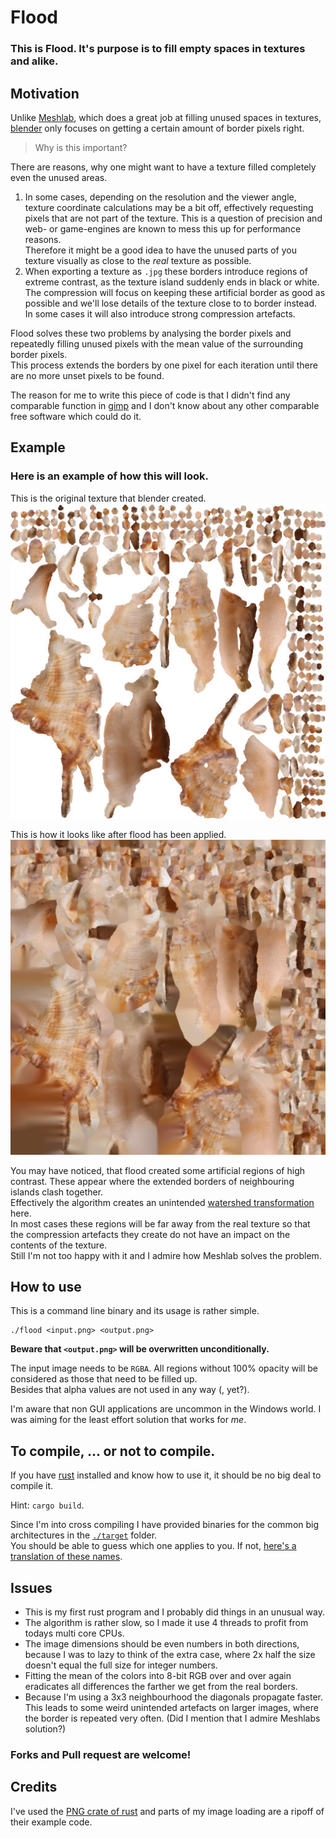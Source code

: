 # Flood

### This is Flood. It's purpose is to fill empty spaces in textures and alike.

## Motivation

Unlike [Meshlab](https://www.meshlab.net/), which does a great job at filling unused spaces in textures, [blender](https://www.blender.org/) only focuses on getting a certain amount of border pixels right.

> Why is this important?

There are reasons, why one might want to have a texture filled completely even the unused areas.

1. In some cases, depending on the resolution and the viewer angle, texture coordinate calculations may be a bit off, effectively requesting pixels that are not part of the texture. This is a question of precision and web- or game-engines are known to mess this up for performance reasons.  
Therefore it might be a good idea to have the unused parts of you texture visually as close to the _real_ texture as possible.
2. When exporting a texture as `.jpg` these borders introduce regions of extreme contrast, as the texture island suddenly ends in black or white.  
The compression will focus on keeping these artificial border as good as possible and we'll lose details of the texture close to to border instead.  
In some cases it will also introduce strong compression artefacts.

Flood solves these two problems by analysing the border pixels and repeatedly filling unused pixels with the mean value of the surrounding border pixels.  
This process extends the borders by one pixel for each iteration until there are no more unset pixels to be found.

The reason for me to write this piece of code is that I didn't find any comparable function in [gimp](https://www.gimp.org/) and I don't know about any other comparable free software which could do it.

## Example
### Here is an example of how this will look.

This is the original texture that blender created.  
![](./img/col_tex.jpg)

This is how it looks like after flood has been applied.  
![](./img/col_tex_flooded.jpg)

You may have noticed, that flood created some artificial regions of high contrast. These appear where the extended borders of neighbouring islands clash together.  
Effectively the algorithm creates an unintended [watershed transformation](https://en.wikipedia.org/wiki/Watershed_(image_processing)) here.  
In most cases these regions will be far away from the real texture so that the compression artefacts they create do not have an impact on the contents of the texture.  
Still I'm not too happy with it and I admire how Meshlab solves the problem.

## How to use

This is a command line binary and its usage is rather simple.

```
./flood <input.png> <output.png>
```

**Beware that `<output.png>` will be overwritten unconditionally.**

The input image needs to be `RGBA`. All regions without 100% opacity will be considered as those that need to be filled up.  
Besides that alpha values are not used in any way (, yet?).

I'm aware that non GUI applications are uncommon in the Windows world. I was aiming for the least effort solution that works for _me_.

## To compile, … or not to compile.

If you have [rust](https://www.rust-lang.org/) installed and know how to use it, it should be no big deal to compile it.

Hint: `cargo build`.

Since I'm into cross compiling I have provided binaries for the common big architectures in the [`./target`](./target) folder.  
You should be able to guess which one applies to you. If not, [here's a translation of these names](https://doc.rust-lang.org/nightly/rustc/platform-support.html). 

## Issues

- This is my first rust program and I probably did things in an unusual way.
- The algorithm is rather slow, so I made it use 4 threads to profit from todays multi core CPUs.
- The image dimensions should be even numbers in both directions, because I was to lazy to think of the extra case, where 2x half the size doesn't equal  the full size for integer numbers.
- Fitting the mean of the colors into 8-bit RGB over and over again eradicates all differences the farther we get from the real borders.
- Because I'm using a 3x3 neighbourhood the diagonals propagate faster. This leads to some weird unintended artefacts on larger images, where the border is repeated very often. (Did I mention that I admire Meshlabs solution?)

### Forks and Pull request are welcome!

## Credits

I've used the [PNG crate of rust](https://crates.io/crates/png) and parts of my image loading are a ripoff of their example code.